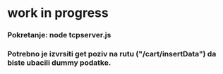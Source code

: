 # work in progress

### Pokretanje: node tcpserver.js

### Potrebno je izvrsiti get poziv na rutu ("/cart/insertData") da biste ubacili dummy podatke. 

